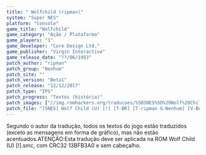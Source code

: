 ```yaml
---
title: " Wolfchild (ripman)"
system: "Super NES"
platform: "Console"
game_title: "Wolfchild"
game_category: "Ação / Plataforma"
game_players: "1"
game_developer: "Core Design Ltd."
game_publisher: "Virgin Interactive"
game_release_date: "??/06/1993"
patch_author: "ripman"
patch_group: "Nenhum"
patch_site: ""
patch_version: "Beta1"
patch_release: "12/12/2017"
patch_type: "IPS"
patch_progress: "Textos (história)"
patch_images: ["//img.romhackers.org/traducoes/%5BSNES%5D%20Wolf%20Child%20-%20ripman%20-%201.png","//img.romhackers.org/traducoes/%5BSNES%5D%20Wolf%20Child%20-%20ripman%20-%202.png","//img.romhackers.org/traducoes/%5BSNES%5D%20Wolf%20Child%20-%20ripman%20-%203.png"]
patch_file: "[SNES] Wolf Child (U) [!] [T-BR] [T-ripman G-Nenhum] [V-Beta1 A-2017].7z"
---
```

Segundo o autor da tradução, todos os textos do jogo estão traduzidos (exceto as mensagens em forma de gráfico), mas não estão acentuados.ATENÇÃO:Esta tradução deve ser aplicada na ROM Wolf Child (U) [!].smc, com CRC32 13BFB3A0 e sem cabeçalho.